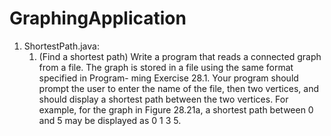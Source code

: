 # GraphingApplication
1. ShortestPath.java: 
    1. (Find a shortest path) Write a program that reads a connected graph from a file. The graph is stored in a file using the same format specified in Program- ming Exercise 28.1. Your program should prompt the user to enter the name of the file, then two vertices, and should display a shortest path between the two vertices. For example, for the graph in Figure 28.21a, a shortest path between 0 and 5 may be displayed as 0 1 3 5.
